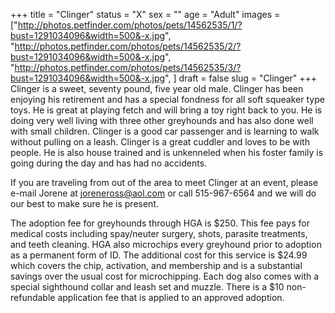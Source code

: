+++
title = "Clinger"
status = "X"
sex = ""
age = "Adult"
images = ["http://photos.petfinder.com/photos/pets/14562535/1/?bust=1291034096&width=500&-x.jpg",
"http://photos.petfinder.com/photos/pets/14562535/2/?bust=1291034096&width=500&-x.jpg",
"http://photos.petfinder.com/photos/pets/14562535/3/?bust=1291034096&width=500&-x.jpg",
]
draft = false
slug = "Clinger"
+++
Clinger is a sweet, seventy pound, five year old male.  Clinger has been enjoying his retirement and has a special fondness for all soft squeaker type toys.  He is great at playing fetch and will bring a toy right back to you.  He is doing very well living with three other greyhounds and has also done well with small children.  Clinger is a good car passenger and is learning to walk without pulling on a leash.  Clinger is a great cuddler and loves to be with people.  He is also house trained and is unkenneled when his foster family is going during the day and has had no accidents.  

  If you are traveling from out of the area to meet Clinger at an event, please e-mail Jorene at joreneross@aol.com or call 515-967-6564 and we will do our best to make sure he is present.

The adoption fee for greyhounds through HGA is $250. This fee pays for medical costs including spay/neuter surgery, shots, parasite treatments, and teeth cleaning.  HGA also microchips every greyhound prior to adoption as a permanent form of ID.  The additional cost for this service is $24.99 which covers the chip, activation, and membership and is a substantial savings over the usual cost for microchipping.  Each dog also comes with a special sighthound collar and leash set and muzzle. There is a $10 non-refundable application fee that is applied to an approved adoption.
